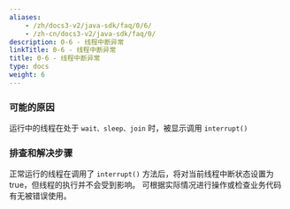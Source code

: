 ```yaml
---
aliases:
    - /zh/docs3-v2/java-sdk/faq/0/6/
    - /zh-cn/docs3-v2/java-sdk/faq/0/
description: 0-6 - 线程中断异常
linkTitle: 0-6 - 线程中断异常
title: 0-6 - 线程中断异常
type: docs
weight: 6
---
```







### 可能的原因

运行中的线程在处于 `wait、sleep、join` 时，被显示调用 `interrupt()`

### 排查和解决步骤

正常运行的线程在调用了 `interrupt()` 方法后，将对当前线程中断状态设置为 true，但线程的执行并不会受到影响。
可根据实际情况进行操作或检查业务代码有无被错误使用。